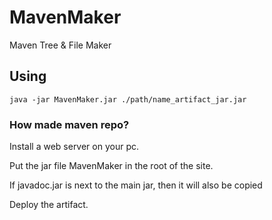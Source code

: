 # MavenMaker
Maven Tree &amp; File Maker

## Using
```
java -jar MavenMaker.jar ./path/name_artifact_jar.jar
```

### How made maven repo?
Install a web server on your pc.

Put the jar file MavenMaker in the root of the site.

If javadoc.jar is next to the main jar, then it will also be copied

Deploy the artifact.
